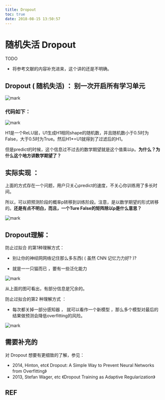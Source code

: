 ```yaml
---
title: Dropout
toc: true
date: 2018-08-15 13:50:57
---
```

# 随机失活 Dropout

TODO

- 将参考文献的内容补充进来，这个讲的还是不明确。


## Dropout ( 随机失活) ： 别一次开启所有学习单元

![mark](http://pacdb2bfr.bkt.clouddn.com/blog/image/180727/hGH4Clk0cF.png?imageslim)


### 代码如下：


![mark](http://pacdb2bfr.bkt.clouddn.com/blog/image/180727/3chdAea5IL.png?imageslim)

H1是一个ReLU层，U1生成H1相同shape的随机数，并且随机数小于0.5时为False，大于0.5时为True。然后H1*=U1就得到了过滤后的H1。

但是predict的时候，这个信息过不过去的数学期望就是这个值乘以p。**为什么？为什么这个地方讲数学期望了？**






## 实际实现 ：


上面的方式存在一个问题，用户只关心predict的速度，不关心你训练用了多长时间。

所以，可以把预测阶段的概率p转移到训练阶段。注意，是以数学期望的形式转移的。**还是有点不明白，而且，一个Ture False的矩阵除以p是什么意思？**


![mark](http://pacdb2bfr.bkt.clouddn.com/blog/image/180727/327GGFjji8.png?imageslim)




## Dropout理解：


防止过拟合 的第1种理解方式：

* 别让你的神经⽹网络记住那么多东西( ( 虽然 CNN 记忆⼒力好? )?

* 就是⼀一只猫而已 ，要有一些泛化能力


![mark](http://pacdb2bfr.bkt.clouddn.com/blog/image/180727/8G9IKA2g5d.png?imageslim)

从上面的图可看出，有部分信息是冗余的。

防止过拟合的第2 种理解方式 ：

* 每次都关掉一部分感知器 ， 就可以看作一个新模型 ，那么多个模型对最后的结果做预测会降低overfitting的风险。


![mark](http://pacdb2bfr.bkt.clouddn.com/blog/image/180727/lf6hE5dh47.png?imageslim)



## 需要补充的

对 Dropout 想要有更细致的了解，参见：

- 2014, Hinton, etc《 Dropout: A Simple Way to Prevent Neural Networks from Overfitting》
- 2013, Stefan Wager, etc 《Dropout Training as Adaptive Regularization》


## REF
